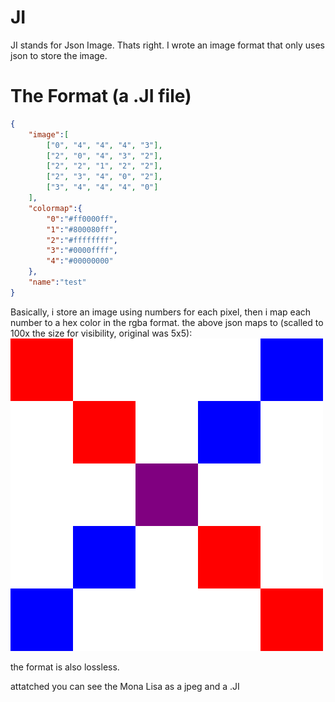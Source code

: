 # JI
JI stands for Json Image. Thats right. I wrote an image format that only uses json to store the image.

# The Format (a .JI file)

```json
{
	"image":[
		["0", "4", "4", "4", "3"],		
		["2", "0", "4", "3", "2"],		
		["2", "2", "1", "2", "2"],		
		["2", "3", "4", "0", "2"],		
		["3", "4", "4", "4", "0"]
	],
	"colormap":{
		"0":"#ff0000ff",
		"1":"#800080ff",
		"2":"#ffffffff",
		"3":"#0000ffff",
		"4":"#00000000"
	},
	"name":"test"
}
```

Basically, i store an image using numbers for each pixel, then i map each number to a hex color in the rgba format. the above json maps to (scalled to 100x the size for visibility, original was 5x5):
![TestBig](https://raw.githubusercontent.com/Vortetty/JI/master/TestBig.png)

the format is also lossless.

attatched you can see the Mona Lisa as a jpeg and a .JI
